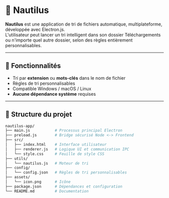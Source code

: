 # 🧭 Nautilus

**Nautilus** est une application de tri de fichiers automatique, multiplateforme, développée avec Electron.js.  
L'utilisateur peut lancer un tri intelligent dans son dossier Téléchargements ou n'importe quel autre dossier, selon des règles entièrement personnalisables.

---

## 🚀 Fonctionnalités

- Tri par **extension** ou **mots-clés** dans le nom de fichier
- Règles de tri personnalisables
- Compatible Windows / macOS / Linux
- **Aucune dépendance système** requises
---

## 📁 Structure du projet

```bash
nautilus-app/
├── main.js           # Processus principal Electron
├── preload.js        # Bridge sécurisé Node <-> Frontend
├── src/
│   ├── index.html    # Interface utilisateur 
│   ├── renderer.js   # Logique UI et communication IPC
│   └── style.css     # Feuille de style CSS
├── utils/
│   └── nautilus.js   # Moteur de tri
├── config/
│   └── config.json   # Règles de tri personnalisables
├── assets/
│   └── icon.png      # Icône
├── package.json      # Dépendances et configuration
└── README.md         # Documentation
